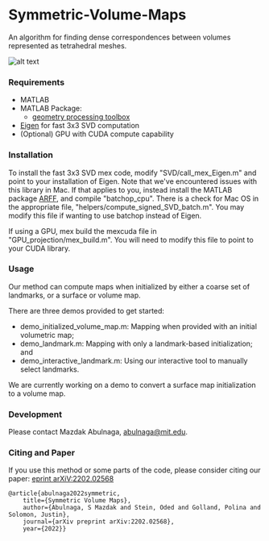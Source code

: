 # Symmetric-Volume-Maps

An algorithm for finding dense correspondences between volumes represented as tetrahedral meshes. 

![alt text](https://github.com/mabulnaga/symmetric-volume-maps/blob/main/symmetric-volume-map-teaser.png)

### Requirements
- MATLAB
- MATLAB Package:
    - [geometry processing toolbox](https://github.com/alecjacobson/gptoolbox)
- [Eigen](https://eigen.tuxfamily.org/dox/GettingStarted.html) for fast 3x3 SVD computation
- (Optional) GPU with CUDA compute capability

### Installation
To install the fast 3x3 SVD mex code, modify "SVD/call_mex_Eigen.m" and point to your installation of Eigen. Note that we've encountered issues with this library in Mac. If that applies to you, instead install the MATLAB package [ARFF](https://github.com/dpa1mer/arff), and compile "batchop_cpu". There is a check for Mac OS in the appropriate file, "helpers/compute_signed_SVD_batch.m". You may modify this file if wanting to use batchop instead of Eigen.

If using a GPU, mex build the mexcuda file in "GPU_projection/mex_build.m". You will need to modify this file to point to your CUDA library.

### Usage
Our method can compute maps when initialized by either a coarse set of landmarks, or a surface or volume map.

There are three demos provided to get started:
- demo_initialized_volume_map.m: Mapping when provided with an initial volumetric map;
- demo_landmark.m: Mapping with only a landmark-based initialization; and
- demo_interactive_landmark.m: Using our interactive tool to manually select landmarks.

We are currently working on a demo to convert a surface map initialization to a volume map.

### Development
Please contact Mazdak Abulnaga, abulnaga@mit.edu.

### Citing and Paper
If you use this method or some parts of the code, please consider citing our paper: [eprint arXiV:2202.02568](https://arxiv.org/abs/2202.02568)
```
@article{abulnaga2022symmetric,
    title={Symmetric Volume Maps},
    author={Abulnaga, S Mazdak and Stein, Oded and Golland, Polina and Solomon, Justin},
    journal={arXiv preprint arXiv:2202.02568},
    year={2022}}
```

